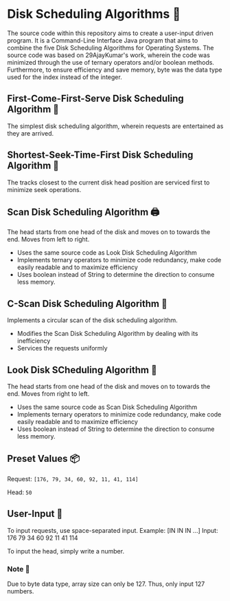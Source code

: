 # Disk Scheduling Algorithms 💽
The source code within this repository aims to create a user-input driven program. It is a Command-Line Interface Java program that aims to combine the five Disk Scheduling Algorithms for Operating Systems. The source code was based on 29AjayKumar's work, wherein the code was minimized through the use of ternary operators and/or boolean methods. Furthermore, to ensure efficiency and save memory, byte was the data type used for the index instead of the integer.

## First-Come-First-Serve Disk Scheduling Algorithm 🥇
The simplest disk scheduling algorithm, wherein requests are entertained as they are arrived.

## Shortest-Seek-Time-First  Disk Scheduling Algorithm 📏
The tracks closest to the current disk head position are serviced first to minimize seek operations.

## Scan Disk Scheduling Algorithm 🖨
The head starts from one head of the disk and moves on to towards the end. Moves from left to right.
- Uses the same source code as Look Disk Scheduling Algorithm
- Implements ternary operators to minimize code redundancy, make code easily readable and to maximize efficiency
- Uses boolean instead of String to determine the direction to consume less memory.

## C-Scan Disk Scheduling Algorithm 🔘
Implements a circular scan of the disk scheduling algorithm.
- Modifies the Scan Disk Scheduling Algorithm by dealing with its inefficiency
- Services the requests uniformly

## Look Disk SCheduling Algorithm 👀
The head starts from one head of the disk and moves on to towards the end. Moves from right to left.
- Uses the same source code as Scan Disk Scheduling Algorithm
- Implements ternary operators to minimize code redundancy, make code easily readable and to maximize efficiency
- Uses boolean instead of String to determine the direction to consume less memory.

## Preset Values 📦
Request: `[176, 79, 34, 60, 92, 11, 41, 114]`

Head: `50`

## User-Input 👤
To input requests, use space-separated input. Example: [IN IN IN ...] Input: 176 79 34 60 92 11 41 114

To input the head, simply write a number.

### Note 📝
Due to byte data type, array size can only be 127. Thus, only input 127 numbers.
